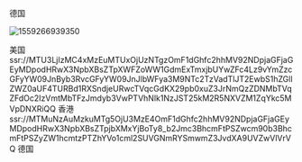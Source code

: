 德国

![1559266939350](C:\Users\moose\AppData\Local\Temp\1559266939350.png)

美国
ssr://MTU3LjIzMC4xMzEuMTUxOjUzNTgzOmF1dGhfc2hhMV92NDpjaGFjaGEyMDpodHRwX3NpbXBsZTpXWFZoWW1GdmExTmxjbUYwZFc4Lz9vYmZzcGFyYW09JnByb3RvcGFyYW09JnJlbWFya3M9NTc2TzVadTlJT2EwbS1hZGllZWZ0aUF4TURBd1RXSndjeURwcTVqcGdKX29pb0xuZ3JrNmQzZDNMbTVqZFdOc2IzVmtMbTFzJmdyb3VwPTVhNlk1NzJST25kM2R5NXVZM1ZqYkc5MVpDNXRiQQ
香港
ssr://MTMuNzAuMzkuMTg5OjU3MzE4OmF1dGhfc2hhMV92NDpjaGFjaGEyMDpodHRwX3NpbXBsZTpjbXMxYjBoTy8_b2Jmc3BhcmFtPSZwcm90b3BhcmFtPSZyZW1hcmtzPTZhYVo1cml2SUVGNmRYSmwmZ3JvdXA9UVZwVlVrVQ
德国